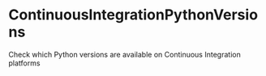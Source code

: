 # ContinuousIntegrationPythonVersions
Check which Python versions are available on Continuous Integration platforms
